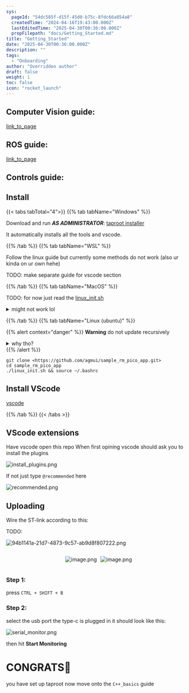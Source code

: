```yaml
---
sys:
  pageId: "54dc585f-d15f-45d0-b75c-8fdc66a854a8"
  createdTime: "2024-04-16T19:43:00.000Z"
  lastEditedTime: "2025-04-30T00:36:00.000Z"
  propFilepath: "docs/Getting_Started.md"
title: "Getting_Started"
date: "2025-04-30T00:36:00.000Z"
description: ""
tags:
  - "Onboarding"
author: "Overridden author"
draft: false
weight: 1
toc: false
icon: "rocket_launch"
---
```


## Computer Vision guide:

[link_to_page](86d45bc0-388b-4d26-8848-44f255f73d0e)

## ROS guide:

[link_to_page](3c76c1de-ec8f-46d6-8b0a-294005edc2d5)

## Controls guide:

## Install

{{< tabs tabTotal="4">}}
{{% tab tabName="Windows" %}}

Download and run _**AS ADMINISTRATOR**_: [taproot installer](https://github.com/Thornbots/TeachingFreshies/releases/tag/1.0)

It automatically installs all the tools and vscode.

{{% /tab %}}
{{% tab tabName="WSL" %}}

Follow the linux guide but currently some methods do not work (also ur kinda on ur own hehe)

TODO: make separate guide for vscode section

{{% /tab %}}
{{% tab tabName="MacOS" %}}

TODO: for now just read the [linux_init.sh](https://github.com/agmui/sample_rm_pico_app/blob/main/linux_init.sh)

<details>
<summary>might not work lol</summary>

`brew install libusb pkg-config`

Next install: [vscode](https://code.visualstudio.com/Download)

</details>

{{% /tab %}}
{{% tab tabName="Linux (ubuntu)" %}}

{{% alert context="danger" %}}
**Warning** do not update recursively
<details>
<summary>why tho?</summary>
There are some submodules that may go on for a while (like tinyusb) and I highly
recommend you don't need to get them.
If you want to see what submodules I update just look in `linux_init.sh`
</details>
{{% /alert %}}

```shell
git clone <https://github.com/agmui/sample_rm_pico_app.git>
cd sample_rm_pico_app
./linux_init.sh && source ~/.bashrc
```

## Install VScode

[vscode](https://code.visualstudio.com/Download)

{{% /tab %}}
{{< /tabs >}}

## VScode extensions

Have vscode open this repo
When first opining vscode should ask you to install the plugins

![install_plugins.png](https://prod-files-secure.s3.us-west-2.amazonaws.com/d518164a-d88e-44d1-a4ee-3adb3bd8bce0/89bd30f0-1825-4e77-867b-0a41ce370880/install_plugins.png?X-Amz-Algorithm=AWS4-HMAC-SHA256&X-Amz-Content-Sha256=UNSIGNED-PAYLOAD&X-Amz-Credential=ASIAZI2LB4666ZCE3DVS%2F20250713%2Fus-west-2%2Fs3%2Faws4_request&X-Amz-Date=20250713T121502Z&X-Amz-Expires=3600&X-Amz-Security-Token=IQoJb3JpZ2luX2VjEPf%2F%2F%2F%2F%2F%2F%2F%2F%2F%2FwEaCXVzLXdlc3QtMiJHMEUCIQD4NGy1Vy8CuvA4fgyPBEdj6bvYeBaR3gw5mMEqrJVjaAIgOrrx%2BzUgC0Q%2Bq888LeI8JcqeyedWjiEkOd3bO5q1%2FzYq%2FwMIEBAAGgw2Mzc0MjMxODM4MDUiDDgXrxXPS5v1tFA71yrcA4jd%2Bs51alb0ib6xg2VA8zCaxHeJkCzVvahieNJzaqLjtvCA1hKXe3%2FPLWVnN9eB0ehP4Tdw%2FVBBO62YZnlDcbqL6B6l03tPacGSfr0FF660TS6xztHRJbnfCb2Mss%2BvAh5QeKXBvjb1pyohJsonfP9fCwWIMP%2FpSe7qUbsEYJHBKS%2FJ9HyW03ll92kVnq3I2mFAjd7swHf5D4%2B2wlGQ4EBHg4u2MikJi0Dkq%2Fos7W3bbMUOrRiHnl%2F4SyndLRTHPRw6foikM2fHkHaXb8UuDViBKoKWjsJjLPwokk044c0SBh05AF4z6UjVj4VoOEw9W%2F4y8qJYON3sB4yza8RD9ccPPFrdFfqrg%2B5aMUUXI12xyXMEsfJT1hbo8wDnPUI0uOK8EMK8qUcwkHhs0pkBebAIy%2Fkyy6%2F7EHG6aPYjZtG5wjh6AlWuWjehpwujPNfqwLPkwUW9pX25ZFyhFKuyzW9LlqKhXjUnhemptf7%2FyXYJKtfkrAS9ysjucbEO1QNOKsoGxuBpBEcKzeuhBiGH9qRMkclF0QpajbE4JMcm4LIEMABbfI%2FqNePzPEd7pzCI9M7V3R%2F3M8iQoiquBUdHrn42zWR38WTyqt8BZZ1P6QTfWwO8iZxzc7%2BtLdtWMOyjzcMGOqUBDvjCbHJ2q5S92AGULzKWT2sDRRtkDWq2Jp3zzAXQkh4yDcTm%2BNocwKVX3P9AUJPcV34uKOlP0uqgXeJ8B7uryl5EH22mEe0taTjP4yX9pVoWXCSLercqFe2sy18peRbuddCVfvc%2BHB6RkWLq5ZK%2FpdEbMQp5Gx3AFbiAKssag5pGZMrPXHp8sIv2gPkTS8AJwSg1MScRQxF5FPC%2Bvw4VufN7LN%2BT&X-Amz-Signature=a9d395dc926f8940007abc45da249aaac9090a2aa64940c76631b49e0dca1c2c&X-Amz-SignedHeaders=host&x-amz-checksum-mode=ENABLED&x-id=GetObject)

If not just type `@recommended` here  

![recommended.png](https://prod-files-secure.s3.us-west-2.amazonaws.com/d518164a-d88e-44d1-a4ee-3adb3bd8bce0/61e661e9-5d85-4dfc-be0d-8d2097a5e793/recommended.png?X-Amz-Algorithm=AWS4-HMAC-SHA256&X-Amz-Content-Sha256=UNSIGNED-PAYLOAD&X-Amz-Credential=ASIAZI2LB4666ZCE3DVS%2F20250713%2Fus-west-2%2Fs3%2Faws4_request&X-Amz-Date=20250713T121502Z&X-Amz-Expires=3600&X-Amz-Security-Token=IQoJb3JpZ2luX2VjEPf%2F%2F%2F%2F%2F%2F%2F%2F%2F%2FwEaCXVzLXdlc3QtMiJHMEUCIQD4NGy1Vy8CuvA4fgyPBEdj6bvYeBaR3gw5mMEqrJVjaAIgOrrx%2BzUgC0Q%2Bq888LeI8JcqeyedWjiEkOd3bO5q1%2FzYq%2FwMIEBAAGgw2Mzc0MjMxODM4MDUiDDgXrxXPS5v1tFA71yrcA4jd%2Bs51alb0ib6xg2VA8zCaxHeJkCzVvahieNJzaqLjtvCA1hKXe3%2FPLWVnN9eB0ehP4Tdw%2FVBBO62YZnlDcbqL6B6l03tPacGSfr0FF660TS6xztHRJbnfCb2Mss%2BvAh5QeKXBvjb1pyohJsonfP9fCwWIMP%2FpSe7qUbsEYJHBKS%2FJ9HyW03ll92kVnq3I2mFAjd7swHf5D4%2B2wlGQ4EBHg4u2MikJi0Dkq%2Fos7W3bbMUOrRiHnl%2F4SyndLRTHPRw6foikM2fHkHaXb8UuDViBKoKWjsJjLPwokk044c0SBh05AF4z6UjVj4VoOEw9W%2F4y8qJYON3sB4yza8RD9ccPPFrdFfqrg%2B5aMUUXI12xyXMEsfJT1hbo8wDnPUI0uOK8EMK8qUcwkHhs0pkBebAIy%2Fkyy6%2F7EHG6aPYjZtG5wjh6AlWuWjehpwujPNfqwLPkwUW9pX25ZFyhFKuyzW9LlqKhXjUnhemptf7%2FyXYJKtfkrAS9ysjucbEO1QNOKsoGxuBpBEcKzeuhBiGH9qRMkclF0QpajbE4JMcm4LIEMABbfI%2FqNePzPEd7pzCI9M7V3R%2F3M8iQoiquBUdHrn42zWR38WTyqt8BZZ1P6QTfWwO8iZxzc7%2BtLdtWMOyjzcMGOqUBDvjCbHJ2q5S92AGULzKWT2sDRRtkDWq2Jp3zzAXQkh4yDcTm%2BNocwKVX3P9AUJPcV34uKOlP0uqgXeJ8B7uryl5EH22mEe0taTjP4yX9pVoWXCSLercqFe2sy18peRbuddCVfvc%2BHB6RkWLq5ZK%2FpdEbMQp5Gx3AFbiAKssag5pGZMrPXHp8sIv2gPkTS8AJwSg1MScRQxF5FPC%2Bvw4VufN7LN%2BT&X-Amz-Signature=ebda01f6136197ddd87498bf1842314337122f6826ffca6f839e50afc0f46c08&X-Amz-SignedHeaders=host&x-amz-checksum-mode=ENABLED&x-id=GetObject)

## Uploading

Wire the ST-link according to this:

TODO:

![94b1141a-21d7-4873-9c57-ab9d8f807222.png](https://prod-files-secure.s3.us-west-2.amazonaws.com/d518164a-d88e-44d1-a4ee-3adb3bd8bce0/e5fad17d-ab82-4300-9f4c-505ab4b1202c/94b1141a-21d7-4873-9c57-ab9d8f807222.png?X-Amz-Algorithm=AWS4-HMAC-SHA256&X-Amz-Content-Sha256=UNSIGNED-PAYLOAD&X-Amz-Credential=ASIAZI2LB4666ZCE3DVS%2F20250713%2Fus-west-2%2Fs3%2Faws4_request&X-Amz-Date=20250713T121502Z&X-Amz-Expires=3600&X-Amz-Security-Token=IQoJb3JpZ2luX2VjEPf%2F%2F%2F%2F%2F%2F%2F%2F%2F%2FwEaCXVzLXdlc3QtMiJHMEUCIQD4NGy1Vy8CuvA4fgyPBEdj6bvYeBaR3gw5mMEqrJVjaAIgOrrx%2BzUgC0Q%2Bq888LeI8JcqeyedWjiEkOd3bO5q1%2FzYq%2FwMIEBAAGgw2Mzc0MjMxODM4MDUiDDgXrxXPS5v1tFA71yrcA4jd%2Bs51alb0ib6xg2VA8zCaxHeJkCzVvahieNJzaqLjtvCA1hKXe3%2FPLWVnN9eB0ehP4Tdw%2FVBBO62YZnlDcbqL6B6l03tPacGSfr0FF660TS6xztHRJbnfCb2Mss%2BvAh5QeKXBvjb1pyohJsonfP9fCwWIMP%2FpSe7qUbsEYJHBKS%2FJ9HyW03ll92kVnq3I2mFAjd7swHf5D4%2B2wlGQ4EBHg4u2MikJi0Dkq%2Fos7W3bbMUOrRiHnl%2F4SyndLRTHPRw6foikM2fHkHaXb8UuDViBKoKWjsJjLPwokk044c0SBh05AF4z6UjVj4VoOEw9W%2F4y8qJYON3sB4yza8RD9ccPPFrdFfqrg%2B5aMUUXI12xyXMEsfJT1hbo8wDnPUI0uOK8EMK8qUcwkHhs0pkBebAIy%2Fkyy6%2F7EHG6aPYjZtG5wjh6AlWuWjehpwujPNfqwLPkwUW9pX25ZFyhFKuyzW9LlqKhXjUnhemptf7%2FyXYJKtfkrAS9ysjucbEO1QNOKsoGxuBpBEcKzeuhBiGH9qRMkclF0QpajbE4JMcm4LIEMABbfI%2FqNePzPEd7pzCI9M7V3R%2F3M8iQoiquBUdHrn42zWR38WTyqt8BZZ1P6QTfWwO8iZxzc7%2BtLdtWMOyjzcMGOqUBDvjCbHJ2q5S92AGULzKWT2sDRRtkDWq2Jp3zzAXQkh4yDcTm%2BNocwKVX3P9AUJPcV34uKOlP0uqgXeJ8B7uryl5EH22mEe0taTjP4yX9pVoWXCSLercqFe2sy18peRbuddCVfvc%2BHB6RkWLq5ZK%2FpdEbMQp5Gx3AFbiAKssag5pGZMrPXHp8sIv2gPkTS8AJwSg1MScRQxF5FPC%2Bvw4VufN7LN%2BT&X-Amz-Signature=df330455c61f12567135f14c45fbbfc8b86b4ad63a1de4e7e84272c68a609f55&X-Amz-SignedHeaders=host&x-amz-checksum-mode=ENABLED&x-id=GetObject)

<div style="display: flex;flex-direction: row; column-gap:10px; max-width: 630px;justify-content: center;">
<div>

![image.png](https://prod-files-secure.s3.us-west-2.amazonaws.com/d518164a-d88e-44d1-a4ee-3adb3bd8bce0/210ecb78-1116-4d7b-b9b7-2292f66fa2c2/image.png?X-Amz-Algorithm=AWS4-HMAC-SHA256&X-Amz-Content-Sha256=UNSIGNED-PAYLOAD&X-Amz-Credential=ASIAZI2LB4667DJTVJXD%2F20250713%2Fus-west-2%2Fs3%2Faws4_request&X-Amz-Date=20250713T121504Z&X-Amz-Expires=3600&X-Amz-Security-Token=IQoJb3JpZ2luX2VjEPf%2F%2F%2F%2F%2F%2F%2F%2F%2F%2FwEaCXVzLXdlc3QtMiJIMEYCIQDHoGnvXx8yqXPo2o5qvxwYiLdJeXMMSn1ScV7DasbyMAIhALlzGlsppsq2pfUnZo3CN08T4coe5HNTBbyeGsVxdzy9Kv8DCBAQABoMNjM3NDIzMTgzODA1IgwHp0IMsuGFczTQR90q3AOxZMffIY88C9enwhcCQrpFQuUvI34BeehHDm%2FWTU80bF2tMbNJcUft%2BM3rv%2BMXaeqM39eKS5TeSXT1KEPSwLK%2BaARaikDhQUEuzsSVICwsqzmL8Urt8dT2p5YKprnJSlPbQerwccRk6paLeUEvGsPIdN6ImnHAtUV%2FPR9JEKX%2BGN3cLHT%2Fucru9zg6nrqT7NG5khruqt1RoW%2FkWQrxrnE9DkS65bqPv%2B3OIhFaA71fvuaQvuwwdcIhbgSe7IOwpNXB%2Fc8Z2JsGYY1NKpHdBEqEzrrawpO8xvzWvT6%2FKbkiymvmOTgTaYN9smdgDU2tJTtE1JTtzE%2FmIZBbL4a3cdVidT7Jd9k6mGPV%2FzzZOhqaD5APMaqJLZuOYsFB4t7McGQy1MHWeGsa41s5%2FfyeoUhjWAWja9a2bz6FBYPBBQtn%2BD8EaLKUi6Ep8QphYcONQLSvRcW00zK7Boj%2FXfXDjlel%2BiJsSaFu3C5R0Digk96JVW8SFtSjXZCFl7hqu06kFqc4U3Ic8O38UJWl13U22z%2FAFLDGkPqSSxcN79df%2BN4gc9Dn4zQU6K%2FiZ3koxGcO7zX%2FLwyqUZwL66hOqfB4YZUMonBcFiBPwyqzmBwkQ3NJ02K2ehGqZ6f8nKMf7DCepM3DBjqkAUPOxstp76c0fhqVdusyzDGzEC%2BcySkf%2FNkHCUXRQCpZ4EkZPFSI2bkpWDrL3RW9hzfXGHkoJuk5SQnD4KgDHYdlBRuZok0d4VX%2BpkvaURbLutZIm0uWmI0zuPqo6EVBpr12vPvhHXe%2B3JewM8KDkFsvHUZAc%2Fos8js7cmKEapsBQkIGW1BhsALcF%2BZicKxkWlLQUhrX%2FnbxWe7QImEpaDY0WqE0&X-Amz-Signature=ae96ac8625caf9a2aefa60573fc5cd58ab9b3401a7099f3768530d9cb667e5a3&X-Amz-SignedHeaders=host&x-amz-checksum-mode=ENABLED&x-id=GetObject)

</div>
<div>

![image.png](https://prod-files-secure.s3.us-west-2.amazonaws.com/d518164a-d88e-44d1-a4ee-3adb3bd8bce0/33a0fd0f-8ca6-4a86-8e09-26e95ded1fff/image.png?X-Amz-Algorithm=AWS4-HMAC-SHA256&X-Amz-Content-Sha256=UNSIGNED-PAYLOAD&X-Amz-Credential=ASIAZI2LB4662E6ZE6CZ%2F20250713%2Fus-west-2%2Fs3%2Faws4_request&X-Amz-Date=20250713T121504Z&X-Amz-Expires=3600&X-Amz-Security-Token=IQoJb3JpZ2luX2VjEPf%2F%2F%2F%2F%2F%2F%2F%2F%2F%2FwEaCXVzLXdlc3QtMiJIMEYCIQD6TvpOZVLtZFSe6cme%2BrgkD7O63ZQ9%2FoBBJYrg6VJnFQIhAOA9O9EyH%2FUsF5p1%2FeZ98vQvJHxWhsBUVJYOwJ2KvjPqKv8DCBAQABoMNjM3NDIzMTgzODA1IgyQX806Gg1y74YrV6gq3ANBLZM1OEL4yuQ5hjhcyuvhey6MPviWJSr%2BiknLa82xnidVQ7u98B%2BuFy8KSHm1UmeCz6sct8gW97sHBaLQIL%2FOfgjJCM9ANePxxJGpn5834vYccYIAMkyqTKD2vQSvJsX03mqt7FtfBSB1ON7JyQleOBTBaxUsaQjTLdMFK1jmHcCL7YnwynvPe538Ib7m%2FIGBlnedP44xc4zjX3gzVO6Smp%2FstLl9YOcw60Z998hAhMBnGU9yD0mujMpPUxl49UJyUQppur33aXgV4rXJQol7foMzuncKOjzuHsfwV%2BPpZPepAXFoFQKYys05pY78%2B8pohC7lCAzOiFwe%2FtRTgtxqP%2Ba9QFmwMqOR98TBq%2F%2Fm3jZw0MP7yD3nVOdF3H%2BsYzTlVqLw82sowkSFN%2BkBl%2BXrln83msQX87J4eqHiQdI1g4I%2FWnykWSGQmQ1vnV0aIJ7IRpl%2FKxsahpVe3fzTK28cVJpNo430Ry2FZRBAYEV4ojNwBkFigY3TCZfN2jPWKa939c%2BocgxRWdeZQ1n88qnhYo7jlOGz7TlEwWIDVO9gvyPy5EdNAl21JiqK3KH8VvCh52ajz7iKFQvC437zHskavcD8Am8%2BfS1h%2Bbd5dWHIsWc1nePkVNGg%2FkXTfTDXpM3DBjqkAel22yKI%2BzhGQHOjLssQNNlzbLGQv6xOB5BUZRk%2B2WXjiZNEfAopIhWI91%2FtbFWO1%2FmrJn8rxeLvklrvMY28cjbZFn3JuYBAVVJ7vEP%2Bc5xuXbKCmbHZ0VxkO4BvqluTriph%2BCRGRenf6m4jFCcUVW%2BecrcXRTpfJLrvmnzMOcWe83UF3eMSp0Ebkwak%2FO3vgdGFEM1Xy52CRV2mIUYoS4kOayv7&X-Amz-Signature=1bf002d3c44bea95461680a012432c1b9ca11c94bab37745c99d82f918770aef&X-Amz-SignedHeaders=host&x-amz-checksum-mode=ENABLED&x-id=GetObject)

</div>
</div>

### Step 1:

press `CTRL + SHIFT + B`

### Step 2:

select the usb port the type-c is plugged in it should look like this:

![serial_monitor.png](https://prod-files-secure.s3.us-west-2.amazonaws.com/d518164a-d88e-44d1-a4ee-3adb3bd8bce0/f03f4774-05d4-4393-b6a0-d5efb6d315ab/serial_monitor.png?X-Amz-Algorithm=AWS4-HMAC-SHA256&X-Amz-Content-Sha256=UNSIGNED-PAYLOAD&X-Amz-Credential=ASIAZI2LB4666ZCE3DVS%2F20250713%2Fus-west-2%2Fs3%2Faws4_request&X-Amz-Date=20250713T121502Z&X-Amz-Expires=3600&X-Amz-Security-Token=IQoJb3JpZ2luX2VjEPf%2F%2F%2F%2F%2F%2F%2F%2F%2F%2FwEaCXVzLXdlc3QtMiJHMEUCIQD4NGy1Vy8CuvA4fgyPBEdj6bvYeBaR3gw5mMEqrJVjaAIgOrrx%2BzUgC0Q%2Bq888LeI8JcqeyedWjiEkOd3bO5q1%2FzYq%2FwMIEBAAGgw2Mzc0MjMxODM4MDUiDDgXrxXPS5v1tFA71yrcA4jd%2Bs51alb0ib6xg2VA8zCaxHeJkCzVvahieNJzaqLjtvCA1hKXe3%2FPLWVnN9eB0ehP4Tdw%2FVBBO62YZnlDcbqL6B6l03tPacGSfr0FF660TS6xztHRJbnfCb2Mss%2BvAh5QeKXBvjb1pyohJsonfP9fCwWIMP%2FpSe7qUbsEYJHBKS%2FJ9HyW03ll92kVnq3I2mFAjd7swHf5D4%2B2wlGQ4EBHg4u2MikJi0Dkq%2Fos7W3bbMUOrRiHnl%2F4SyndLRTHPRw6foikM2fHkHaXb8UuDViBKoKWjsJjLPwokk044c0SBh05AF4z6UjVj4VoOEw9W%2F4y8qJYON3sB4yza8RD9ccPPFrdFfqrg%2B5aMUUXI12xyXMEsfJT1hbo8wDnPUI0uOK8EMK8qUcwkHhs0pkBebAIy%2Fkyy6%2F7EHG6aPYjZtG5wjh6AlWuWjehpwujPNfqwLPkwUW9pX25ZFyhFKuyzW9LlqKhXjUnhemptf7%2FyXYJKtfkrAS9ysjucbEO1QNOKsoGxuBpBEcKzeuhBiGH9qRMkclF0QpajbE4JMcm4LIEMABbfI%2FqNePzPEd7pzCI9M7V3R%2F3M8iQoiquBUdHrn42zWR38WTyqt8BZZ1P6QTfWwO8iZxzc7%2BtLdtWMOyjzcMGOqUBDvjCbHJ2q5S92AGULzKWT2sDRRtkDWq2Jp3zzAXQkh4yDcTm%2BNocwKVX3P9AUJPcV34uKOlP0uqgXeJ8B7uryl5EH22mEe0taTjP4yX9pVoWXCSLercqFe2sy18peRbuddCVfvc%2BHB6RkWLq5ZK%2FpdEbMQp5Gx3AFbiAKssag5pGZMrPXHp8sIv2gPkTS8AJwSg1MScRQxF5FPC%2Bvw4VufN7LN%2BT&X-Amz-Signature=6c03fbd0e7bf09dd3f026c2fe1f80fc96e94c464b92c44e3bbc84fa89726c765&X-Amz-SignedHeaders=host&x-amz-checksum-mode=ENABLED&x-id=GetObject)

then hit **Start Monitoring**

# CONGRATS🎉

you have set up taproot now move onto the `C++_basics` guide
